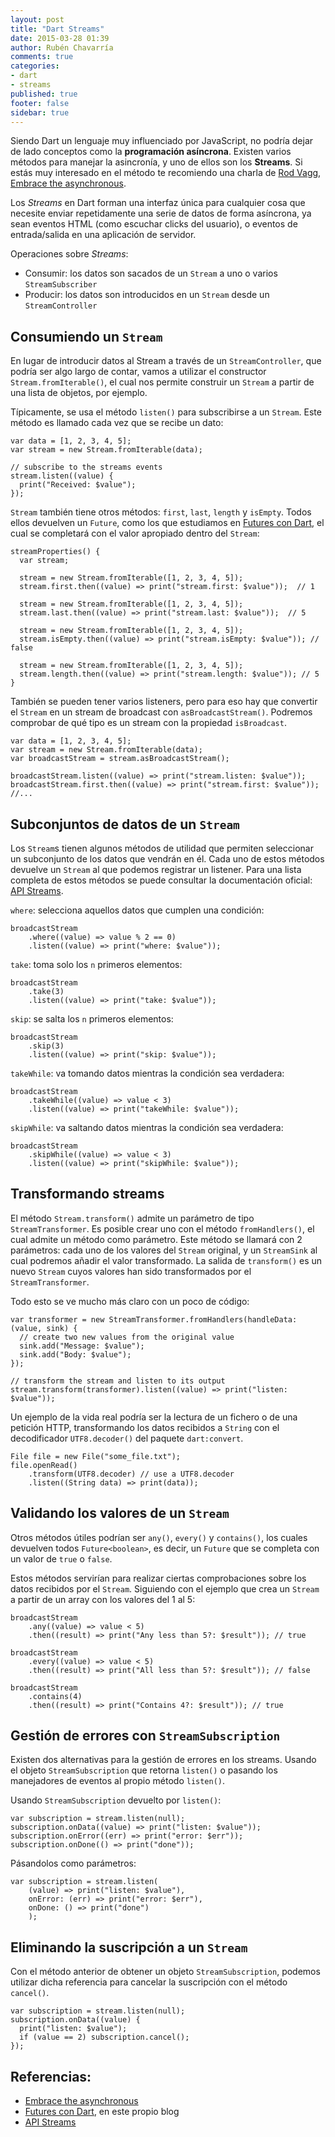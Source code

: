 ```yaml
---
layout: post
title: "Dart Streams"
date: 2015-03-28 01:39
author: Rubén Chavarría
comments: true
categories: 
- dart
- streams
published: true
footer: false
sidebar: true
---
```


Siendo Dart un lenguaje muy influenciado por JavaScript, no podría dejar de lado
conceptos como la **programación asíncrona**. Existen varios métodos para manejar
la asincronía, y uno de ellos son los **Streams**. Si estás muy interesado en
el método te recomiendo una charla de [Rod Vagg], [Embrace the asynchronous].

Los *Streams* en Dart forman una interfaz única para cualquier cosa que necesite
enviar repetidamente una serie de datos de forma asíncrona, ya sean eventos HTML
(como escuchar clicks del usuario), o eventos de entrada/salida en una aplicación
de servidor.

Operaciones sobre *Streams*:

- Consumir: los datos son sacados de un `Stream` a uno o varios `StreamSubscriber`
- Producir: los datos son introducidos en un `Stream` desde un `StreamController`

<!-- more -->

## Consumiendo un `Stream`

En lugar de introducir datos al Stream a través de un `StreamController`,
que podría ser algo largo de contar, vamos a utilizar el constructor
`Stream.fromIterable()`, el cual nos permite construir un `Stream` a partir de
una lista de objetos, por ejemplo.

Típicamente, se usa el método `listen()` para subscribirse a un `Stream`. Este método
es llamado cada vez que se recibe un dato:

```
var data = [1, 2, 3, 4, 5];
var stream = new Stream.fromIterable(data);

// subscribe to the streams events
stream.listen((value) {
  print("Received: $value");
});
```

`Stream` también tiene otros métodos: `first`, `last`, `length` y `isEmpty`. Todos
ellos devuelven un `Future`, como los que estudiamos en [Futures con Dart], el cual
se completará con el valor apropiado dentro del `Stream`:

```
streamProperties() {
  var stream;

  stream = new Stream.fromIterable([1, 2, 3, 4, 5]);
  stream.first.then((value) => print("stream.first: $value"));  // 1

  stream = new Stream.fromIterable([1, 2, 3, 4, 5]);
  stream.last.then((value) => print("stream.last: $value"));  // 5  

  stream = new Stream.fromIterable([1, 2, 3, 4, 5]);
  stream.isEmpty.then((value) => print("stream.isEmpty: $value")); // false

  stream = new Stream.fromIterable([1, 2, 3, 4, 5]);
  stream.length.then((value) => print("stream.length: $value")); // 5
}
```

También se pueden tener varios listeners, pero para eso hay que convertir el `Stream`
en un stream de broadcast con `asBroadcastStream()`. Podremos comprobar de qué tipo
es un stream con la propiedad `isBroadcast`.

```
var data = [1, 2, 3, 4, 5];
var stream = new Stream.fromIterable(data);
var broadcastStream = stream.asBroadcastStream();

broadcastStream.listen((value) => print("stream.listen: $value")); 
broadcastStream.first.then((value) => print("stream.first: $value"));
//...
```

## Subconjuntos de datos de un `Stream`

Los `Stream`s tienen algunos métodos de utilidad que permiten seleccionar un subconjunto
de los datos que vendrán en él. Cada uno de estos métodos devuelve un
`Stream` al que podemos registrar un listener. Para una lista completa de estos métodos
se puede consultar la documentación oficial: [API Streams].

`where`: selecciona aquellos datos que cumplen una condición:

```
broadcastStream
    .where((value) => value % 2 == 0) 
    .listen((value) => print("where: $value"));
```

`take`: toma solo los `n` primeros elementos:

```
broadcastStream
    .take(3) 
    .listen((value) => print("take: $value"));
```

`skip`: se salta los `n` primeros elementos:

```
broadcastStream
    .skip(3)
    .listen((value) => print("skip: $value"));
```

`takeWhile`: va tomando datos mientras la condición sea verdadera:

```
broadcastStream
    .takeWhile((value) => value < 3) 
    .listen((value) => print("takeWhile: $value"));
```

`skipWhile`: va saltando datos mientras la condición sea verdadera:

```
broadcastStream
    .skipWhile((value) => value < 3)
    .listen((value) => print("skipWhile: $value"));
```

## Transformando streams

El método `Stream.transform()` admite un parámetro de tipo `StreamTransformer`.
Es posible crear uno con el método `fromHandlers()`, el cual admite un
método como parámetro. Este método se llamará con 2 parámetros: cada uno de
los valores del `Stream` original, y un `StreamSink` al cual podremos añadir
el valor transformado. La salida de `transform()` es un nuevo `Stream` cuyos
valores han sido transformados por el `StreamTransformer`.

Todo esto se ve mucho más claro con un poco de código:

```
var transformer = new StreamTransformer.fromHandlers(handleData: (value, sink) {
  // create two new values from the original value
  sink.add("Message: $value");
  sink.add("Body: $value");
});
    
// transform the stream and listen to its output
stream.transform(transformer).listen((value) => print("listen: $value"));
```

Un ejemplo de la vida real podría ser la lectura de un fichero o de una
petición HTTP, transformando los datos recibidos a `String` con el decodificador
`UTF8.decoder()` del paquete `dart:convert`.

```
File file = new File("some_file.txt");
file.openRead()
    .transform(UTF8.decoder) // use a UTF8.decoder
    .listen((String data) => print(data));
```

## Validando los valores de un `Stream`

Otros métodos útiles podrían ser `any()`, `every()` y `contains()`, los cuales
devuelven todos `Future<boolean>`, es decir, un `Future` que se completa con un
valor de `true` o `false`. 

Estos métodos servirían para realizar ciertas comprobaciones sobre los datos
recibidos por el `Stream`. Siguiendo con el ejemplo que crea un `Stream` a partir
de un array con los valores del 1 al 5:

```
broadcastStream
    .any((value) => value < 5)
    .then((result) => print("Any less than 5?: $result")); // true
  
broadcastStream
    .every((value) => value < 5)
    .then((result) => print("All less than 5?: $result")); // false
  
broadcastStream
    .contains(4)
    .then((result) => print("Contains 4?: $result")); // true
```

## Gestión de errores con `StreamSubscription`

Existen dos alternativas para la gestión de errores en los streams. Usando el
objeto `StreamSubscription` que retorna `listen()` o pasando los manejadores de
eventos al propio método `listen()`.

Usando `StreamSubscription` devuelto por `listen()`:

```
var subscription = stream.listen(null);
subscription.onData((value) => print("listen: $value"));
subscription.onError((err) => print("error: $err"));
subscription.onDone(() => print("done"));
```

Pásandolos como parámetros:

```
var subscription = stream.listen(
    (value) => print("listen: $value"),
    onError: (err) => print("error: $err"),
    onDone: () => print("done")
    );
```

## Eliminando la suscripción a un `Stream`

Con el método anterior de obtener un objeto `StreamSubscription`, podemos
utilizar dicha referencia para cancelar la suscripción con el método `cancel()`.

```
var subscription = stream.listen(null);
subscription.onData((value) {
  print("listen: $value");
  if (value == 2) subscription.cancel();
});
```

## Referencias:

- [Embrace the asynchronous]
- [Futures con Dart], en este propio blog
- [API Streams]

[Embrace the asynchronous]: https://www.youtube.com/watch?v=oeKkwZhKgP0
[Rod Vagg]: http://r.va.gg
[Futures con Dart]: /blog/2015/01/29/operaciones-asincronas-en-dart-con-futures/
[API Streams]: http://api.dartlang.org/dart_async/Stream.html

